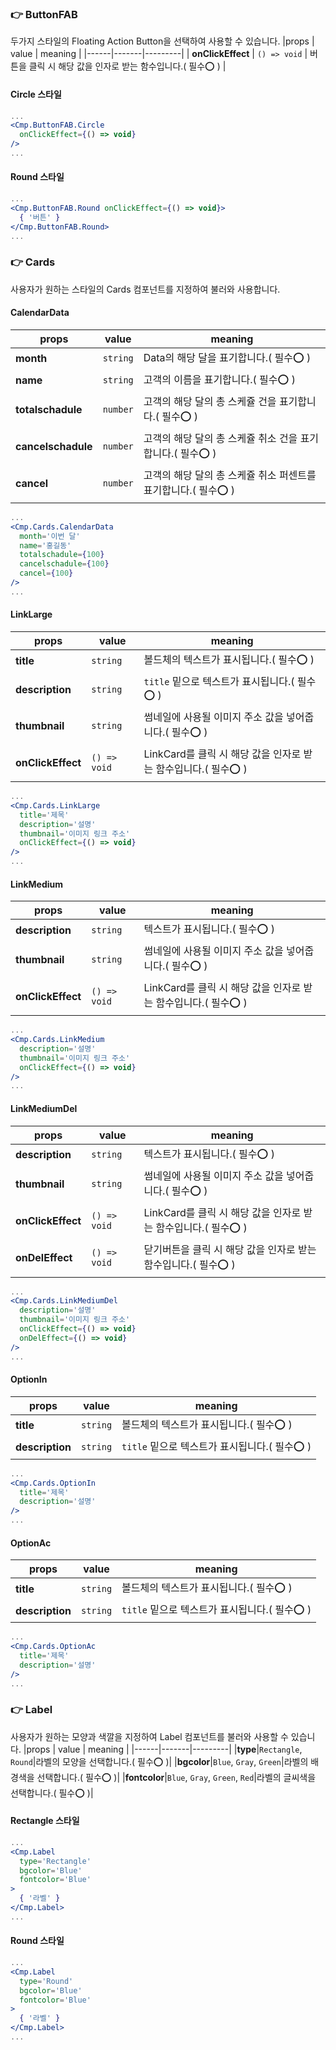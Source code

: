 ### 👉 ButtonFAB

두가지 스타일의 Floating Action Button을 선택하여 사용할 수 있습니다.
|props | value | meaning |
|------|-------|---------|
| **onClickEffect** | `() => void` | 버튼을 클릭 시 해당 값을 인자로 받는 함수입니다.( 필수⭕ ) |

#### Circle 스타일
```jsx
...
<Cmp.ButtonFAB.Circle 
  onClickEffect={() => void}
/>
...
```

#### Round 스타일
```jsx
...
<Cmp.ButtonFAB.Round onClickEffect={() => void}>
  { '버튼' }
</Cmp.ButtonFAB.Round>
...
```

### 👉 Cards

사용자가 원하는 스타일의 Cards 컴포넌트를 지정하여 불러와 사용합니다.
#### CalendarData
|props | value | meaning |
|------|-------|---------|
| **month** | `string` | Data의 해당 달을 표기합니다.( 필수⭕ ) |
| **name** | `string` | 고객의 이름을 표기합니다.( 필수⭕ ) |
| **totalschadule** | `number` | 고객의 해당 달의 총 스케쥴 건을 표기합니다.( 필수⭕ ) |
| **cancelschadule** | `number` | 고객의 해당 달의 총 스케쥴 취소 건을 표기합니다.( 필수⭕ ) |
| **cancel** | `number` | 고객의 해당 달의 총 스케쥴 취소 퍼센트를 표기합니다.( 필수⭕ ) |

```jsx
...
<Cmp.Cards.CalendarData 
  month='이번 달'
  name='홍길동'
  totalschadule={100}
  cancelschadule={100}
  cancel={100}
/>
...
```


#### LinkLarge
|props | value | meaning |
|------|-------|---------|
|**title**|`string`|볼드체의 텍스트가 표시됩니다.( 필수⭕ )|
|**description**|`string`|`title` 밑으로 텍스트가 표시됩니다.( 필수⭕ )|
| **thumbnail** | `string` | 썸네일에 사용될 이미지 주소 값을 넣어줍니다.( 필수⭕ ) |
| **onClickEffect** | `() => void` | LinkCard를 클릭 시 해당 값을 인자로 받는 함수입니다.( 필수⭕ ) |

```jsx
...
<Cmp.Cards.LinkLarge 
  title='제목'
  description='설명'
  thumbnail='이미지 링크 주소'
  onClickEffect={() => void}
/>
...
```

#### LinkMedium
|props | value | meaning |
|------|-------|---------|
|**description**|`string`| 텍스트가 표시됩니다.( 필수⭕ )|
| **thumbnail** | `string` | 썸네일에 사용될 이미지 주소 값을 넣어줍니다.( 필수⭕ ) |
| **onClickEffect** | `() => void` | LinkCard를 클릭 시 해당 값을 인자로 받는 함수입니다.( 필수⭕ ) |

```jsx
...
<Cmp.Cards.LinkMedium 
  description='설명'
  thumbnail='이미지 링크 주소'
  onClickEffect={() => void}
/>
...
```

#### LinkMediumDel
|props | value | meaning |
|------|-------|---------|
|**description**|`string`| 텍스트가 표시됩니다.( 필수⭕ )|
| **thumbnail** | `string` | 썸네일에 사용될 이미지 주소 값을 넣어줍니다.( 필수⭕ ) |
| **onClickEffect** | `() => void` | LinkCard를 클릭 시 해당 값을 인자로 받는 함수입니다.( 필수⭕ ) |
| **onDelEffect** | `() => void` | 닫기버튼을 클릭 시 해당 값을 인자로 받는 함수입니다.( 필수⭕ ) |

```jsx
...
<Cmp.Cards.LinkMediumDel 
  description='설명'
  thumbnail='이미지 링크 주소'
  onClickEffect={() => void}
  onDelEffect={() => void}
/>
...
```

#### OptionIn
|props | value | meaning |
|------|-------|---------|
|**title**|`string`|볼드체의 텍스트가 표시됩니다.( 필수⭕ )|
|**description**|`string`|`title` 밑으로 텍스트가 표시됩니다.( 필수⭕ )|

```jsx
...
<Cmp.Cards.OptionIn 
  title='제목'
  description='설명'
/>
...
```

#### OptionAc
|props | value | meaning |
|------|-------|---------|
|**title**|`string`|볼드체의 텍스트가 표시됩니다.( 필수⭕ )|
|**description**|`string`|`title` 밑으로 텍스트가 표시됩니다.( 필수⭕ )|

```jsx
...
<Cmp.Cards.OptionAc 
  title='제목'
  description='설명'
/>
...
```

### 👉 Label

사용자가 원하는 모양과 색깔을 지정하여 Label 컴포넌트를 불러와 사용할 수 있습니다.
|props | value | meaning |
|------|-------|---------|
|**type**|`Rectangle`, `Round`|라벨의 모양을 선택합니다.( 필수⭕ )|
|**bgcolor**|`Blue`, `Gray`, `Green`|라벨의 배경색을 선택합니다.( 필수⭕ )|
|**fontcolor**|`Blue`, `Gray`, `Green`, `Red`|라벨의 글씨색을 선택합니다.( 필수⭕ )|

#### Rectangle 스타일
```jsx
...
<Cmp.Label
  type='Rectangle'
  bgcolor='Blue'
  fontcolor='Blue'
>
  { '라벨' }
</Cmp.Label>
...
```

#### Round 스타일
```jsx
...
<Cmp.Label
  type='Round'
  bgcolor='Blue'
  fontcolor='Blue'
>
  { '라벨' }
</Cmp.Label>
...
```
